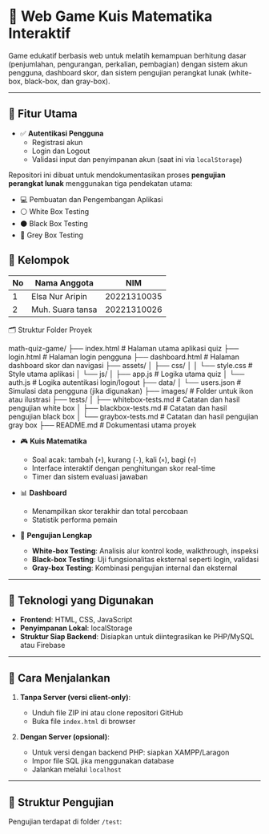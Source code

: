 # 🧮 Web Game Kuis Matematika Interaktif

Game edukatif berbasis web untuk melatih kemampuan berhitung dasar (penjumlahan, pengurangan, perkalian, pembagian) dengan sistem akun pengguna, dashboard skor, dan sistem pengujian perangkat lunak (white-box, black-box, dan gray-box).

---

## 🎯 Fitur Utama

- ✅ **Autentikasi Pengguna**
  - Registrasi akun
  - Login dan Logout
  - Validasi input dan penyimpanan akun (saat ini via `localStorage`)
  
Repositori ini dibuat untuk mendokumentasikan proses **pengujian perangkat lunak** menggunakan tiga pendekatan utama:
- 💻 Pembuatan dan Pengembangan Aplikasi
- ⚪ White Box Testing
- ⚫ Black Box Testing
- 🔘 Grey Box Testing

## 👥 Kelompok
| No | Nama Anggota       | NIM         | 
|----|--------------------|-------------|
| 1  | Elsa Nur Aripin       | 20221310035  | 
| 2  | Muh. Suara tansa      | 20221310026       | 

🗂 Struktur Folder Proyek

math-quiz-game/
├── index.html              # Halaman utama aplikasi quiz
├── login.html              # Halaman login pengguna
├── dashboard.html          # Halaman dashboard skor dan navigasi
├── assets/
│   ├── css/
│   │   └── style.css       # Style utama aplikasi
│   └── js/
│       ├── app.js         # Logika utama quiz
│       └── auth.js        # Logika autentikasi login/logout
├── data/
│   └── users.json          # Simulasi data pengguna (jika digunakan)
├── images/                 # Folder untuk ikon atau ilustrasi
├── tests/
│   ├── whitebox-tests.md   # Catatan dan hasil pengujian white box
│   ├── blackbox-tests.md   # Catatan dan hasil pengujian black box
│   └── graybox-tests.md    # Catatan dan hasil pengujian gray box
├── README.md               # Dokumentasi utama proyek

- 🎮 **Kuis Matematika**
  - Soal acak: tambah (`+`), kurang (`-`), kali (`×`), bagi (`÷`)
  - Interface interaktif dengan penghitungan skor real-time
  - Timer dan sistem evaluasi jawaban

- 📊 **Dashboard**
  - Menampilkan skor terakhir dan total percobaan
  - Statistik performa pemain

- 🧪 **Pengujian Lengkap**
  - **White-box Testing**: Analisis alur kontrol kode, walkthrough, inspeksi
  - **Black-box Testing**: Uji fungsionalitas eksternal seperti login, validasi
  - **Gray-box Testing**: Kombinasi pengujian internal dan eksternal

---

## 🧰 Teknologi yang Digunakan

- **Frontend**: HTML, CSS, JavaScript
- **Penyimpanan Lokal**: localStorage
- **Struktur Siap Backend**: Disiapkan untuk diintegrasikan ke PHP/MySQL atau Firebase

---

## 🚀 Cara Menjalankan

1. **Tanpa Server (versi client-only)**:
   - Unduh file ZIP ini atau clone repositori GitHub
   - Buka file `index.html` di browser

2. **Dengan Server (opsional)**:
   - Untuk versi dengan backend PHP: siapkan XAMPP/Laragon
   - Impor file SQL jika menggunakan database
   - Jalankan melalui `localhost`

---

## 🧪 Struktur Pengujian

Pengujian terdapat di folder `/test`:
